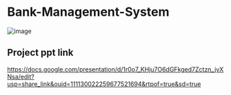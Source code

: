 # Bank-Management-System
![image](https://user-images.githubusercontent.com/72876459/229904355-3caf5da5-1a71-4cb9-93bb-5d1b9fdfa3b0.png)


## Project ppt link

  https://docs.google.com/presentation/d/1r0o7_KHju7O6dGFkged7Zctzn_jvXNsa/edit?usp=share_link&ouid=111130022259677521694&rtpof=true&sd=true
